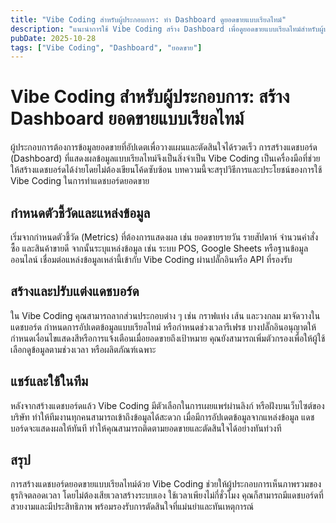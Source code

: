 ```yaml
---
title: "Vibe Coding สำหรับผู้ประกอบการ: ทำ Dashboard ดูยอดขายแบบเรียลไทม์"
description: "แนะนำการใช้ Vibe Coding สร้าง Dashboard เพื่อดูยอดขายแบบเรียลไทม์สำหรับผู้ประกอบการ"
pubDate: 2025-10-28
tags: ["Vibe Coding", "Dashboard", "ยอดขาย"]
---
```


# Vibe Coding สำหรับผู้ประกอบการ: สร้าง Dashboard ยอดขายแบบเรียลไทม์

ผู้ประกอบการต้องการข้อมูลยอดขายที่อัปเดตเพื่อวางแผนและตัดสินใจได้รวดเร็ว การสร้างแดชบอร์ด (Dashboard) ที่แสดงผลข้อมูลแบบเรียลไทม์จึงเป็นสิ่งจำเป็น Vibe Coding เป็นเครื่องมือที่ช่วยให้สร้างแดชบอร์ดได้ง่ายโดยไม่ต้องเขียนโค้ดซับซ้อน บทความนี้จะสรุปวิธีการและประโยชน์ของการใช้ Vibe Coding ในการทำแดชบอร์ดยอดขาย

## กำหนดตัวชี้วัดและแหล่งข้อมูล

เริ่มจากกำหนดตัวชี้วัด (Metrics) ที่ต้องการแสดงผล เช่น ยอดขายรายวัน รายสัปดาห์ จำนวนคำสั่งซื้อ และสินค้าขายดี จากนั้นระบุแหล่งข้อมูล เช่น ระบบ POS, Google Sheets หรือฐานข้อมูลออนไลน์ เชื่อมต่อแหล่งข้อมูลเหล่านี้เข้ากับ Vibe Coding ผ่านปลั๊กอินหรือ API ที่รองรับ

## สร้างและปรับแต่งแดชบอร์ด

ใน Vibe Coding คุณสามารถลากส่วนประกอบต่าง ๆ เช่น กราฟแท่ง เส้น และวงกลม มาจัดวางในแดชบอร์ด กำหนดการอัปเดตข้อมูลแบบเรียลไทม์ หรือกำหนดช่วงเวลารีเฟรช บางปลั๊กอินอนุญาตให้กำหนดเงื่อนไขแสดงสีหรือการแจ้งเตือนเมื่อยอดขายถึงเป้าหมาย คุณยังสามารถเพิ่มตัวกรองเพื่อให้ผู้ใช้เลือกดูข้อมูลตามช่วงเวลา หรือผลิตภัณฑ์เฉพาะ

## แชร์และใช้ในทีม

หลังจากสร้างแดชบอร์ดแล้ว Vibe Coding มีตัวเลือกในการเผยแพร่ผ่านลิงก์ หรือฝังบนเว็บไซต์ของบริษัท ทำให้ทีมงานทุกคนสามารถเข้าถึงข้อมูลได้สะดวก เมื่อมีการอัปเดตข้อมูลจากแหล่งข้อมูล แดชบอร์ดจะแสดงผลให้ทันที ทำให้คุณสามารถติดตามยอดขายและตัดสินใจได้อย่างทันท่วงที

## สรุป

การสร้างแดชบอร์ดยอดขายแบบเรียลไทม์ด้วย Vibe Coding ช่วยให้ผู้ประกอบการเห็นภาพรวมของธุรกิจตลอดเวลา โดยไม่ต้องเสียเวลาสร้างระบบเอง ใช้เวลาเพียงไม่กี่ชั่วโมง คุณก็สามารถมีแดชบอร์ดที่สวยงามและมีประสิทธิภาพ พร้อมรองรับการตัดสินใจที่แม่นยำและทันเหตุการณ์
